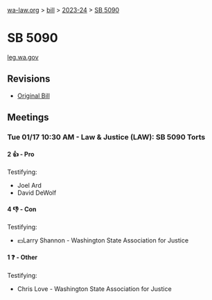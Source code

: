 [wa-law.org](/) > [bill](/bill/) > [2023-24](/bill/2023-24/) > [SB 5090](/bill/2023-24/sb/5090/)

# SB 5090
[leg.wa.gov](https://app.leg.wa.gov/billsummary?BillNumber=5090&Year=2023&Initiative=false)

## Revisions
* [Original Bill](1/)

## Meetings
### Tue 01/17 10:30 AM - Law & Justice (LAW): SB 5090 Torts
#### 2 👍 - Pro
Testifying:
* Joel Ard
* David DeWolf

#### 4 👎 - Con
Testifying:
* 💵Larry Shannon - Washington State Association for Justice

#### 1 ❓ - Other
Testifying:
* Chris Love - Washington State Association for Justice
